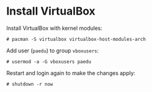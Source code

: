 # Install VirtualBox

Install VirtualBox with kernel modules:

    # pacman -S virtualbox virtualbox-host-modules-arch

Add user (`paedu`) to group `vboxusers`:

    # usermod -a -G vboxusers paedu

Restart and login again to make the changes apply:

    # shutdown -r now
